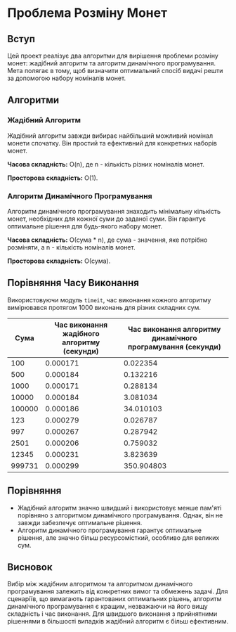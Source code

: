 # Проблема Розміну Монет

## Вступ
Цей проект реалізує два алгоритми для вирішення проблеми розміну монет: жадібний алгоритм та алгоритм динамічного програмування. Мета полягає в тому, щоб визначити оптимальний спосіб видачі решти за допомогою набору номіналів монет.

## Алгоритми

### Жадібний Алгоритм
Жадібний алгоритм завжди вибирає найбільший можливий номінал монети спочатку. Він простий та ефективний для конкретних наборів монет.

**Часова складність:** O(n), де n - кількість різних номіналів монет.

**Просторова складність:** O(1).

### Алгоритм Динамічного Програмування
Алгоритм динамічного програмування знаходить мінімальну кількість монет, необхідних для кожної суми до заданої суми. Він гарантує оптимальне рішення для будь-якого набору монет.

**Часова складність:** O(сума * n), де сума - значення, яке потрібно розміняти, а n - кількість номіналів монет.

**Просторова складність:** O(сума).

## Порівняння Часу Виконання
Використовуючи модуль `timeit`, час виконання кожного алгоритму вимірювався протягом 1000 виконань для різних складних сум.

| Сума    | Час виконання жадібного алгоритму (секунди) | Час виконання алгоритму динамічного програмування (секунди) |
|---------|---------------------------------------------|-------------------------------------------------------------|
| 100     | 0.000171                                    | 0.022354                                                    |
| 500     | 0.000184                                    | 0.132216                                                    |
| 1000    | 0.000171                                    | 0.288134                                                    |
| 10000   | 0.000184                                    | 3.081034                                                    |
| 100000  | 0.000186                                    | 34.010103                                                   |
| 123     | 0.000279                                    | 0.026787                                                    |
| 997     | 0.000267                                    | 0.287942                                                    |
| 2501    | 0.000206                                    | 0.759032                                                    |
| 12345   | 0.000231                                    | 3.823639                                                    |
| 999731  | 0.000299                                    | 350.904803                                                  |

## Порівняння
- Жадібний алгоритм значно швидший і використовує менше пам'яті порівняно з алгоритмом динамічного програмування. Однак, він не завжди забезпечує оптимальне рішення.
- Алгоритм динамічного програмування гарантує оптимальне рішення, але значно більш ресурсомісткий, особливо для великих сум.

## Висновок
Вибір між жадібним алгоритмом та алгоритмом динамічного програмування залежить від конкретних вимог та обмежень задачі. Для сценаріїв, що вимагають гарантованих оптимальних рішень, алгоритм динамічного програмування є кращим, незважаючи на його вищу складність і час виконання. Для швидшого виконання з прийнятними рішеннями в більшості випадків жадібний алгоритм є більш ефективним.

